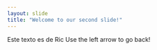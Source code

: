 ```yaml
---
layout: slide
title: "Welcome to our second slide!"
---
```

Este texto es de Ric
Use the left arrow to go back!
